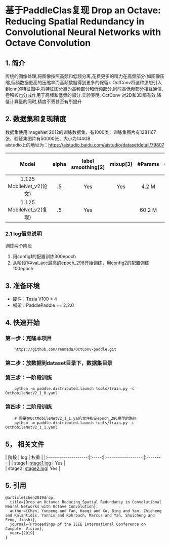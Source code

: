 # 基于PaddleClas复现 Drop an Octave: Reducing Spatial Redundancy in Convolutional Neural Networks with Octave Convolution
## 1. 简介
传统的图像处理,将图像按照高频和低频分离,花费更多的精力在高频部分(如图像压缩,低频数据更高的压缩率而高频数据得到更多的保留). OctConv将这种思想引入到cnn的特征图中,将特征图分离为高频部分和低频部分,同时高低频部分相互通信,卷积核也分成作用于高频和低频的部分.实验表明, OctConv 对2D和3D都有效,降低计算量的同时,精度不丢甚至有所提升

## 2. 数据集和复现精度
数据集使用ImageNet 2012的训练数据集，有1000类，训练集图片有1281167张，验证集图片有50000张，大小为144GB  
aistudio上的地址为：https://aistudio.baidu.com/aistudio/datasetdetail/79807  

|         Model        | alpha | label smoothing[2] | mixup[3] |#Params | #FLOPs |  Top1 / Top5 |
|:--------------------:|:-----:|:------------------:|:--------:|:------:|:------:|:------------:|
| 1.125 MobileNet_v2(论文)|  .5   |         Yes        |   Yes       |  4.2 M |  295 M | 73.0 / 91.2 |
| 1.125 MobileNet_v2(复现)|  .5 |         Yes        |       | 60.2 M | - | 72.86 / - |
 

### 2.1 log信息说明
训练两个阶段
1. 用config1的配置训练300epoch
2. 从阶段1中val_acc最高的epoch_296开始训练，用config2的配置训练100epoch


## 3. 准备环境
* 硬件：Tesla V100 * 4
* 框架：PaddlePaddle == 2.2.0
## 4. 快速开始
### 第一步：克隆本项目
```
    https://github.com/renmada/OctConv-paddle.git
```
### 第二步：放数据到dataset目录下，数据集目录
### 第三步：一阶段训练
```
    python -m paddle.distributed.launch tools/train.py -c OctMobileNetV2_1_0.yaml
```
### 第四步：二阶段训练
```
    # 需要在OctMobileNetV2_1_1.yaml文件指定epoch_296模型的路径
    python -m paddle.distributed.launch tools/train.py -c OctMobileNetV2_1_1.yaml
```
## 5， 相关文件
|         阶段        | log | 权重 |
|:--------------------:|:-----:|:------------------:|:--------:|
| stage1|  [stage1.log](./log/stage1.log)   |         Yes        |  
| stage2|  [stage2.log](./log/stage2.log)|         Yes        | 

## 5. 引用
```
@article{chen2019drop,
  title={Drop an Octave: Reducing Spatial Redundancy in Convolutional Neural Networks with Octave Convolution},
  author={Chen, Yunpeng and Fan, Haoqi and Xu, Bing and Yan, Zhicheng and Kalantidis, Yannis and Rohrbach, Marcus and Yan, Shuicheng and Feng, Jiashi},
  journal={Proceedings of the IEEE International Conference on Computer Vision},
  year={2019}
}
```
